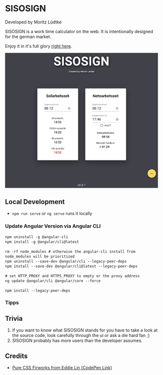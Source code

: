 # SISOSIGN

Developed by Moritz Lüdtke

SISOSIGN is a work time calculator on the web. It is intentionally designed for the german market.

Enjoy it in it's full glory [right here](https://sisosign.herokuapp.com/).

![SISOSIGN Screenshot](./readme-content/SISOSIGN-Screenshot.png "SISOSIGN Screenshot")

## Local Development
- `npm run serve` or `ng serve` runs it locally

### Update Angular Version via Angular CLI

```shell
npm uninstall -g @angular-cli
npm install -g @angular/cli@latest

rm -rf node_modules # otherwise the angular-cli install from node_modules will be prioritized
npm uninstall --save-dev @angular/cli --legacy-peer-deps
npm install --save-dev @angular/cli@latest --legacy-peer-deps

# set HTTP_PROXY and HTTPS_PROXY to empty or the proxy address
ng update @angular/cli @angular/core --force

npm install --legacy-peer-deps
```

### Tipps


## Trivia

1. If you want to know what SISOSIGN stands for you have to take a look at the source code, look carefully through the ui or ask a die hard fan ;)
2. SISOSIGN probably has more users than the developer assumes.

## Credits

- [Pure CSS Firworks from Eddie Lin (CodePen Link)](https://codepen.io/yshlin/pen/ylDEk)
